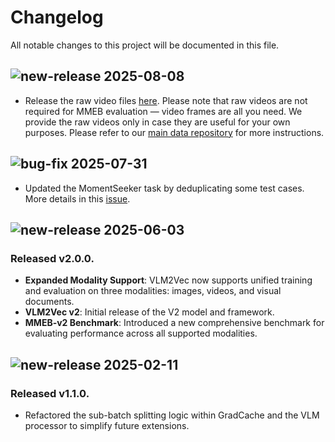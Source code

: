 # Changelog

All notable changes to this project will be documented in this file.

[bug-fix]: https://img.shields.io/badge/BUG%20FIX-blue
[new-feature]: https://img.shields.io/badge/NEW%20FEATURE-brightgreen
[new-release]: https://img.shields.io/badge/NEW%20RELEASE-orange

## ![new-release] 2025-08-08
- Release the raw video files [here](https://huggingface.co/datasets/TIGER-Lab/MMEB_Raw_Video). Please note that raw videos are not required for MMEB evaluation — video frames are all you need. We provide the raw videos only in case they are useful for your own purposes. Please refer to our [main data repository](https://huggingface.co/datasets/TIGER-Lab/MMEB-V2) for more instructions.

## ![bug-fix] 2025-07-31
- Updated the MomentSeeker task by deduplicating some test cases. More details in this [issue](https://github.com/TIGER-AI-Lab/VLM2Vec/issues/123#issuecomment-3141653760).

## ![new-release] 2025-06-03

### Released v2.0.0.
- **Expanded Modality Support**: VLM2Vec now supports unified training and evaluation on three modalities: images, videos, and visual documents.
- **VLM2Vec v2**: Initial release of the V2 model and framework.
- **MMEB-v2 Benchmark**: Introduced a new comprehensive benchmark for evaluating performance across all supported modalities.

## ![new-release] 2025-02-11

### Released v1.1.0.
- Refactored the sub-batch splitting logic within GradCache and the VLM processor to simplify future extensions.
